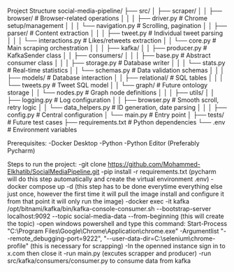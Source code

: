 Project Structure
social-media-pipeline/
├── src/
│   ├── scraper/
│   │   ├── browser/          # Browser-related operations
│   │   │   ├── driver.py     # Chrome setup/management
│   │   │   └── navigation.py # Scrolling, pagination
│   │   ├── parser/           # Content extraction
│   │   │   ├── tweet.py      # Individual tweet parsing
│   │   │   └── interactions.py # Likes/retweets extraction
│   │   └── core.py           # Main scraping orchestration
│   │
│   ├── kafka/
│   │   ├── producer.py       # KafkaSender class
│   │   ├── consumers/
│   │   │   ├── base.py       # Abstract consumer class
│   │   │   ├── storage.py    # Database writer
│   │   │   └── stats.py      # Real-time statistics
│   │   └── schemas.py        # Data validation schemas
│   │
│   ├── models/               # Database interaction
│   │   ├── relational/       # SQL tables
│   │   │   └── tweets.py     # Tweet SQL model
│   │   └── graph/            # Future ontology storage
│   │       └── nodes.py      # Graph node definitions
│   │
│   ├── utils/
│   │   ├── logging.py        # Log configuration
│   │   ├── browser.py        # Smooth scroll, retry logic
│   │   └── data_helpers.py   # ID generation, date parsing
│   │
│   ├── config.py             # Central configuration
│   └── main.py               # Entry point
│
├── tests/                    # Future test cases
├── requirements.txt          # Python dependencies
└── .env                      # Environment variables

Prerequisites:
 -Docker Desktop
 -Python
 -Python Editor (Preferably Pycharm)

Steps to run the project:
 -git clone https://github.com/Mohammed-Elkhatib/SocialMediaPipeline.git
 -pip install -r requirements.txt (pycharm will do this step automatically and create the virtual environment .env)
 -docker compose up -d (this step has to be done everytime everything else just once, however the first time it will pull the image install and configure it from that point it will only run the image)
 -docker exec -it kafka /opt/bitnami/kafka/bin/kafka-console-consumer.sh --bootstrap-server localhost:9092 --topic social-media-data --from-beginning (this will create the topic)
 -open windows powershell and type this command: Start-Process "C:\Program Files\Google\Chrome\Application\chrome.exe" -Argumentlist "--remote_debugging-port=9222", "--user-data-dir=C:\selenium\chrome-profile" (this is necessary for scrapping)
 -In the openned instance sign in to x.com then close it 
 -run main.py (excutes scrapper and producer)
 -run src/kafka/consumers/consumer.py to consume data from kafka
